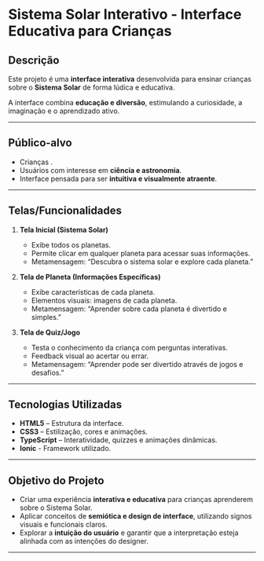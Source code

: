 # Sistema Solar Interativo - Interface Educativa para Crianças

## Descrição
Este projeto é uma **interface interativa** desenvolvida para ensinar crianças sobre o **Sistema Solar** de forma lúdica e educativa. 

A interface combina **educação e diversão**, estimulando a curiosidade, a imaginação e o aprendizado ativo.

---

## Público-alvo
- Crianças  .
- Usuários com interesse em **ciência e astronomia**.  
- Interface pensada para ser **intuitiva e visualmente atraente**.

---

## Telas/Funcionalidades

1. **Tela Inicial (Sistema Solar)**
   - Exibe todos os planetas.
   - Permite clicar em qualquer planeta para acessar suas informações.
   - Metamensagem: “Descubra o sistema solar e explore cada planeta.”

2. **Tela de Planeta (Informações Específicas)**
   - Exibe características de cada planeta.
   - Elementos visuais: imagens de cada planeta.
   - Metamensagem: “Aprender sobre cada planeta é divertido e simples.”

3. **Tela de Quiz/Jogo**
   - Testa o conhecimento da criança com perguntas interativas.
   - Feedback visual ao acertar ou errar.
   - Metamensagem: “Aprender pode ser divertido através de jogos e desafios.”

---

## Tecnologias Utilizadas
- **HTML5** – Estrutura da interface.  
- **CSS3** – Estilização, cores e animações.  
- **TypeScript** – Interatividade, quizzes e animações dinâmicas.  
- **Ionic** - Framework utilizado.

---

## Objetivo do Projeto
- Criar uma experiência **interativa e educativa** para crianças aprenderem sobre o Sistema Solar.
- Aplicar conceitos de **semiótica e design de interface**, utilizando signos visuais e funcionais claros.
- Explorar a **intuição do usuário** e garantir que a interpretação esteja alinhada com as intenções do designer.

---


